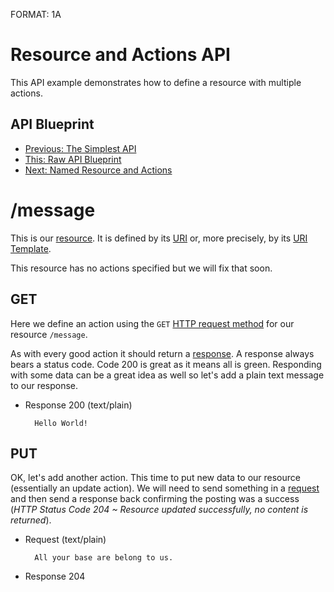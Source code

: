 FORMAT: 1A

# Resource and Actions API
This API example demonstrates how to define a resource with multiple actions.

## API Blueprint
+ [Previous: The Simplest API](01.%20Simplest%20API.md)
+ [This: Raw API Blueprint](https://raw.github.com/apiaryio/api-blueprint/master/examples/02.%20Resource%20and%20Actions.md)
+ [Next: Named Resource and Actions](03.%20Named%20Resource%20and%20Actions.md)

# /message
This is our [resource](http://www.w3.org/TR/di-gloss/#def-resource). It is
defined by its
[URI](http://www.w3.org/TR/di-gloss/#def-uniform-resource-identifier) or, more
precisely, by its [URI Template](http://tools.ietf.org/html/rfc6570).

This resource has no actions specified but we will fix that soon.

## GET
Here we define an action using the `GET` [HTTP request method](http://www.w3schools.com/tags/ref_httpmethods.asp) for our resource `/message`.

As with every good action it should return a
[response](http://www.w3.org/TR/di-gloss/#def-http-response). A response always
bears a status code. Code 200 is great as it means all is green. Responding
with some data can be a great idea as well so let's add a plain text message to
our response.

+ Response 200 (text/plain)

        Hello World!

## PUT
OK, let's add another action. This time to put new data to our resource
(essentially an update action). We will need to send something in a
[request](http://www.w3.org/TR/di-gloss/#def-http-request) and then send a
response back confirming the posting was a success (_HTTP Status Code 204 ~
Resource updated successfully, no content is returned_).

+ Request (text/plain)

        All your base are belong to us.

+ Response 204
